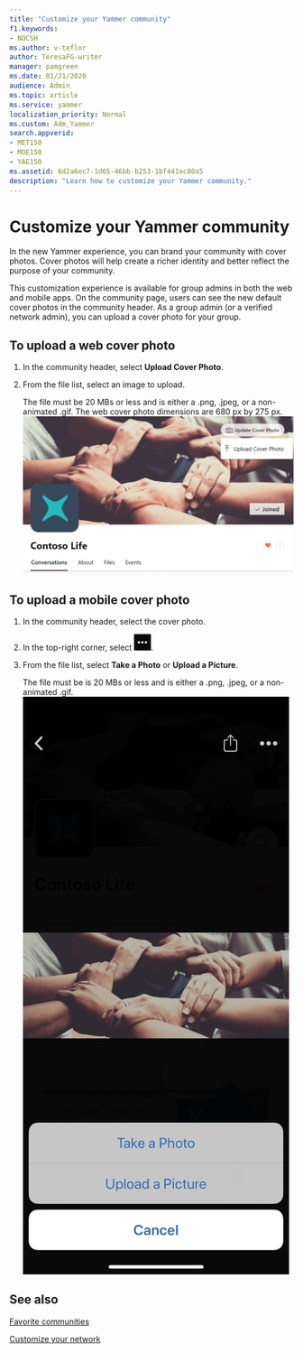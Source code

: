 ```yaml
---
title: "Customize your Yammer community"
f1.keywords:
- NOCSH
ms.author: v-teflor
author: TeresaFG-writer
manager: pamgreen
ms.date: 01/21/2020
audience: Admin
ms.topic: article
ms.service: yammer
localization_priority: Normal
ms.custom: Adm_Yammer
search.appverid:
- MET150
- MOE150
- YAE150
ms.assetid: 6d2a6ec7-1d65-46bb-b253-1bf441ec80a5
description: "Learn how to customize your Yammer community."
---
```


# Customize your Yammer community

In the new Yammer experience, you can brand your community with cover photos. Cover photos will help create a richer identity and better reflect the purpose of your community.

This customization experience is available for group admins in both the web and mobile apps. On the community page, users can see the new default cover photos in the community header. As a group admin (or a verified network admin), you can upload a cover photo for your group.

## To upload a web cover photo

1. In the community header, select **Upload Cover Photo**.
2. From the file list, select an image to upload.

   The file must be 20 MBs or less and is either a .png, .jpeg, or a non-animated .gif.
   The web cover photo dimensions are 680 px by 275 px.
![group](../media/yam-group-header-web.PNG)

## To upload a mobile cover photo

1. In the community header, select the cover photo.
2. In the top-right corner, select ![Yammer More button](../media/yammer-more-button.png).
3. From the file list, select **Take a Photo** or **Upload a Picture**.

   The file must be is 20 MBs or less and is either a .png, .jpeg, or a non-animated .gif.
   ![Upload a photo](../media/yammer-group-header-upload-photo-mobile.png)

## See also

[Favorite communities](favorite-communities.md)

[Customize your network](customize-your-network.md)
